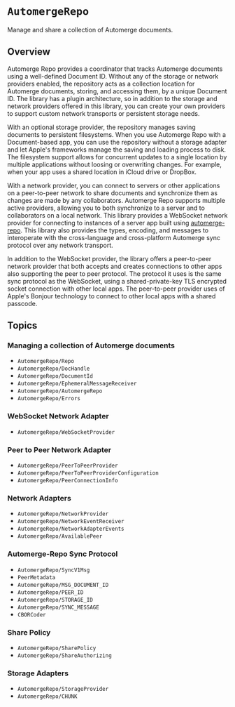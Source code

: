 # ``AutomergeRepo``

Manage and share a collection of Automerge documents.

## Overview

Automerge Repo provides a coordinator that tracks Automerge documents using a well-defined Document ID.
Without any of the storage or network providers enabled, the repository acts as a collection location for Automerge documents, storing, and accessing them, by a unique Document ID.
The library has a plugin architecture, so in addition to the storage and network providers offered in this library, you can create your own providers to support custom network transports or persistent storage needs.

With an optional storage provider, the repository manages saving documents to persistent filesystems.
When you use Automerge Repo with a Document-based app, you can use the repository without a storage adapter and let Apple's frameworks manage the saving and loading process to disk.
The filesystem support allows for concurrent updates to a single location by multiple applications without loosing or overwriting changes. 
For example, when your app uses a shared location in iCloud drive or DropBox.

With a network provider, you can connect to servers or other applications on a peer-to-peer network to share documents and synchronize them as changes are made by any collaborators.
Automerge Repo supports multiple active providers, allowing you to both synchronize to a server and to collaborators on a local network.
This library provides a WebSocket network provider for connecting to instances of a server app built using [automerge-repo](https://github.com/automerge/automerge-repo).
This library also provides the types, encoding, and messages to interoperate with the cross-language and cross-platform Automerge sync protocol over any network transport.

In addition to the WebSocket provider, the library offers a peer-to-peer network provider that both accepts and creates connections to other apps also supporting the peer to peer protocol.
The protocol it uses is the same sync protocol as the WebSocket, using a shared-private-key TLS encrypted socket connection with other local apps.
The peer-to-peer provider uses of Apple's Bonjour technology to connect to other local apps with a shared passcode. 

## Topics

### Managing a collection of Automerge documents

- ``AutomergeRepo/Repo``
- ``AutomergeRepo/DocHandle``
- ``AutomergeRepo/DocumentId``
- ``AutomergeRepo/EphemeralMessageReceiver``
- ``AutomergeRepo/AutomergeRepo``
- ``AutomergeRepo/Errors``

### WebSocket Network Adapter

- ``AutomergeRepo/WebSocketProvider``

### Peer to Peer Network Adapter

- ``AutomergeRepo/PeerToPeerProvider``
- ``AutomergeRepo/PeerToPeerProviderConfiguration``
- ``AutomergeRepo/PeerConnectionInfo``

### Network Adapters

- ``AutomergeRepo/NetworkProvider``
- ``AutomergeRepo/NetworkEventReceiver``
- ``AutomergeRepo/NetworkAdapterEvents``
- ``AutomergeRepo/AvailablePeer``

### Automerge-Repo Sync Protocol

- ``AutomergeRepo/SyncV1Msg``
- ``PeerMetadata``
- ``AutomergeRepo/MSG_DOCUMENT_ID``
- ``AutomergeRepo/PEER_ID``
- ``AutomergeRepo/STORAGE_ID``
- ``AutomergeRepo/SYNC_MESSAGE``
- ``CBORCoder``

### Share Policy

- ``AutomergeRepo/SharePolicy``
- ``AutomergeRepo/ShareAuthorizing``

### Storage Adapters

- ``AutomergeRepo/StorageProvider``
- ``AutomergeRepo/CHUNK``

